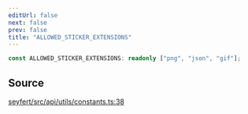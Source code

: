 ```yaml
---
editUrl: false
next: false
prev: false
title: "ALLOWED_STICKER_EXTENSIONS"
---
```


```ts
const ALLOWED_STICKER_EXTENSIONS: readonly ["png", "json", "gif"];
```

## Source

[seyfert/src/api/utils/constants.ts:38](https://github.com/potoland/potocuit/blob/e332d7a/src/api/utils/constants.ts#L38)
